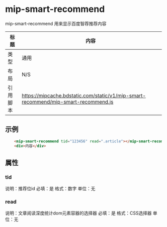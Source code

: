 # mip-smart-recommend

mip-smart-recommend 用来显示百度智荐推荐内容

标题|内容
----|----
类型| 通用
布局|N/S
引用脚本|https://mipcache.bdstatic.com/static/v1/mip-smart-recommend/mip-smart-recommend.js

## 示例

```html
    <mip-smart-recommend tid="123456" read=".article"></mip-smart-recommend>
    <div>内容</div>
```

## 属性

### tid

说明：推荐位id
必填：是
格式：数字
单位：无

### read

说明：文章阅读深度统计dom元素容器的选择器
必填：是
格式：CSS选择器
单位：无

